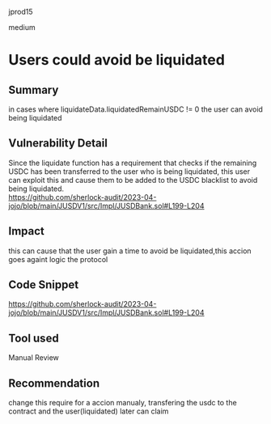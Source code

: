 jprod15

medium

# Users could avoid be liquidated

## Summary
in cases where liquidateData.liquidatedRemainUSDC != 0 the user can avoid being liquidated
## Vulnerability Detail
Since the liquidate function has a requirement that checks if the remaining USDC has been transferred to the user who is being liquidated, this user can exploit this and cause them to be added to the USDC blacklist to avoid being liquidated.  
https://github.com/sherlock-audit/2023-04-jojo/blob/main/JUSDV1/src/Impl/JUSDBank.sol#L199-L204
## Impact
this can cause that the  user gain a time to avoid be liquidated,this accion goes againt logic the protocol 
## Code Snippet
https://github.com/sherlock-audit/2023-04-jojo/blob/main/JUSDV1/src/Impl/JUSDBank.sol#L199-L204
## Tool used

Manual Review

## Recommendation
change this require for a accion manualy, transfering the usdc to the contract and the user(liquidated) later can claim